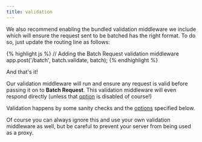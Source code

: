```yaml
---
title: validation
---
```


We also recommend enabling the bundled validation middleware we include which will
ensure the request sent to be batched has the right format. To do so, just update
the routing line as follows:

{% highlight js %}
  // Adding the Batch Request validation middleware
  app.post('/batch', batch.validate, batch);
{% endhighlight %}

And that's it! 

Our validation middleware will run and ensure any request is valid before passing
it on to **Batch Request**. This validation middleware will even respond directly
(unless that [option](#options) is disabled of course!)


Validation happens by some sanity checks and the [options](#options) specified
below.

Of course you can always ignore this and use your own validation middleware as
well, but be careful to prevent your server from being used as a proxy.
